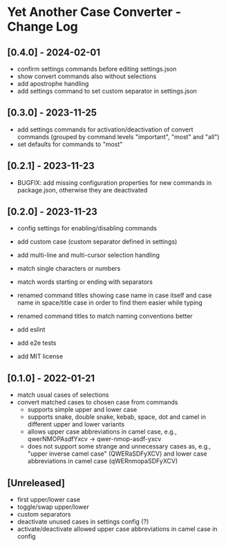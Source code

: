 # Yet Another Case Converter - Change Log

## [0.4.0] - 2024-02-01

- confirm settings commands before editing settings.json
- show convert commands also without selections
- add apostrophe handling
- add settings command to set custom separator in settings.json


## [0.3.0] - 2023-11-25

- add settings commands for activation/deactivation of convert commands (grouped by command levels "important", "most" and "all")
- set defaults for commands to "most"


## [0.2.1] - 2023-11-23

- BUGFIX: add missing configuration properties for new commands in package.json, otherwise they are deactivated


## [0.2.0] - 2023-11-23

- config settings for enabling/disabling commands
- add custom case (custom separator defined in settings)
- add multi-line and multi-cursor selection handling
- match single characters or numbers
- match words starting or ending with separators
- renamed command titles showing case name in case itself and case name in space/title case in order to find them easier while typing

- renamed command titles to match naming conventions better
- add eslint
- add e2e tests
- add MIT license


## [0.1.0] - 2022-01-21

- match usual cases of selections
- convert matched cases to chosen case from commands
    - supports simple upper and lower case
    - supports snake, double snake, kebab, space, dot and camel in different upper and lower variants
    - allows upper case abbreviations in camel case, e.g., qwerNMOPAsdfYxcv -> qwer-nmop-asdf-yxcv
    - does not support some strange and unnecessary cases as, e.g.,  "upper inverse camel case" (QWERaSDFyXCV) and lower case abbreviations in camel case (qWERnmopaSDFyXCV)

## [Unreleased]

- first upper/lower case
- toggle/swap upper/lower
- custom separators
- deactivate unused cases in settings config (?)
- activate/deactivate allowed upper case abbreviations in camel case in config
